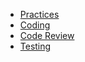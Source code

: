 <!--* freshness: { exempt: true } *-->

*   [Practices](/eng/doc/devguide/practices/)
*   [Coding](/eng/doc/devguide/coding/)
*   [Code Review](/eng/doc/devguide/coding/review/index)
*   [Testing](/eng/doc/devguide/coding/testing/index)
